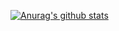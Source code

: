 [![Anurag's github stats](https://github-readme-stats.vercel.app/api?username=bluebidrd89)](https://github.com/anuraghazra/github-readme-stats)

<!--
**bluebird89/bluebird89** is a ✨ _special_ ✨ repository because its `README.md` (this file) appears on your GitHub profile.

Here are some ideas to get you started:

- 🔭 I’m currently working on ...
- 🌱 I’m currently learning ...
- 👯 I’m looking to collaborate on ...
- 🤔 I’m looking for help with ...
- 💬 Ask me about ...
- 📫 How to reach me: ...
- 😄 Pronouns: ...
- ⚡ Fun fact: ...
-->
